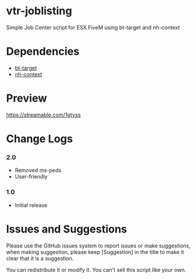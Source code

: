 # vtr-joblisting

Simple Job Center script for ESX FiveM using bt-target and nh-context

# Dependencies 
* [bt-target](https://github.com/Mojito-Fivem/bt-target)
* [nh-context](https://github.com/nerohiro/nh-context)

# Preview

https://streamable.com/1gtyss

# Change Logs

### 2.0
* Removed ms-peds 
* User-friendly

### 1.0
* Initial release

# Issues and Suggestions
Please use the GitHub issues system to report issues or make suggestions, when making suggestion, please keep [Suggestion] in the title to make it clear that it is a suggestion.

You can redistribute it or modify it. You can't sell this script like your own.
